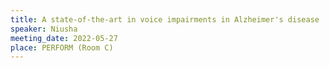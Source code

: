 ```yaml
---
title: A state-of-the-art in voice impairments in Alzheimer's disease
speaker: Niusha
meeting_date: 2022-05-27
place: PERFORM (Room C)
---
```

